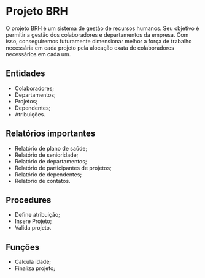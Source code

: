 # Projeto BRH


O projeto BRH é um sistema de gestão de recursos humanos. Seu objetivo é permitir a gestão dos colaboradores e departamentos da empresa. Com isso, 
conseguiremos futuramente dimensionar melhor a força de trabalho necessária em cada projeto pela alocação exata de colaboradores necessários em cada um.



  <h2>Entidades</h2>  
  
  * Colaboradores;
  * Departamentos;
  * Projetos;
  * Dependentes;
  * Atribuições.
  
  
  <h2>Relatórios importantes</h2>
  
* Relatório de plano de saúde; 
* Relatório de senioridade;
* Relatório de departamentos;
* Relatório de participantes de projetos;
* Relatório de dependentes;
* Relatório de contatos.


<h2>Procedures</h2>

* Define atribuição;
* Insere Projeto;
* Valida projeto.

<h2>Funções</h2>

* Calcula idade;
* Finaliza projeto;

